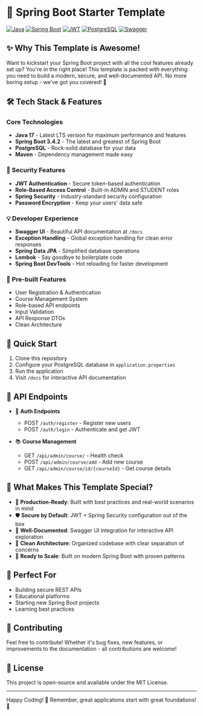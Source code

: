 # 🚀 Spring Boot Starter Template

[![Java](https://img.shields.io/badge/Java-17-orange.svg)](https://www.oracle.com/java/)
[![Spring Boot](https://img.shields.io/badge/Spring%20Boot-3.4.2-brightgreen.svg)](https://spring.io/projects/spring-boot)
[![JWT](https://img.shields.io/badge/JWT-Security-blue.svg)](https://jwt.io/)
[![PostgreSQL](https://img.shields.io/badge/PostgreSQL-Database-blue.svg)](https://www.postgresql.org/)
[![Swagger](https://img.shields.io/badge/Swagger-API%20Docs-green.svg)](https://swagger.io/)

## ✨ Why This Template is Awesome!

Want to kickstart your Spring Boot project with all the cool features already set up? You're in the right place! This template is packed with everything you need to build a modern, secure, and well-documented API. No more boring setup - we've got you covered! 🎉

## 🛠️ Tech Stack & Features

### Core Technologies
- **Java 17** - Latest LTS version for maximum performance and features
- **Spring Boot 3.4.2** - The latest and greatest of Spring Boot
- **PostgreSQL** - Rock-solid database for your data
- **Maven** - Dependency management made easy

### 🔐 Security Features
- **JWT Authentication** - Secure token-based authentication
- **Role-Based Access Control** - Built-in ADMIN and STUDENT roles
- **Spring Security** - Industry-standard security configuration
- **Password Encryption** - Keep your users' data safe

### 💡 Developer Experience
- **Swagger UI** - Beautiful API documentation at `/docs`
- **Exception Handling** - Global exception handling for clean error responses
- **Spring Data JPA** - Simplified database operations
- **Lombok** - Say goodbye to boilerplate code
- **Spring Boot DevTools** - Hot reloading for faster development

### 🎯 Pre-built Features
- User Registration & Authentication
- Course Management System
- Role-based API endpoints
- Input Validation
- API Response DTOs
- Clean Architecture

## 🚀 Quick Start

1. Clone this repository
2. Configure your PostgreSQL database in `application.properties`
3. Run the application
4. Visit `/docs` for interactive API documentation

## 🎨 API Endpoints

- 🔑 **Auth Endpoints**
  - POST `/auth/register` - Register new users
  - POST `/auth/login` - Authenticate and get JWT

- 📚 **Course Management**
  - GET `/api/admin/course/` - Health check
  - POST `/api/admin/course/add` - Add new course
  - GET `/api/admin/course/id/{courseId}` - Get course details

## 🌈 What Makes This Template Special?

- 🎯 **Production-Ready**: Built with best practices and real-world scenarios in mind
- 🛡️ **Secure by Default**: JWT + Spring Security configuration out of the box
- 📖 **Well-Documented**: Swagger UI integration for interactive API exploration
- 🎨 **Clean Architecture**: Organized codebase with clear separation of concerns
- 🚀 **Ready to Scale**: Built on modern Spring Boot with proven patterns

## 🌟 Perfect For
- Building secure REST APIs
- Educational platforms
- Starting new Spring Boot projects
- Learning best practices

## 🤝 Contributing

Feel free to contribute! Whether it's bug fixes, new features, or improvements to the documentation - all contributions are welcome!

## 📝 License

This project is open-source and available under the MIT License.

---

Happy Coding! 🎉 Remember, great applications start with great foundations! 🚀